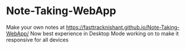 # Note-Taking-WebApp
Make your own notes at https://fasttracknishant.github.io/Note-Taking-WebApp/
Now best experience in Desktop Mode working on to make it responsive for all devices

